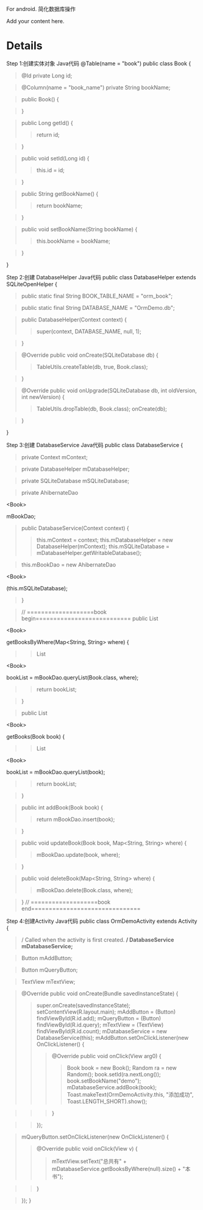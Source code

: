 For android.
简化数据库操作

Add your content here.


# Details #
Step 1:创建实体对象
Java代码
@Table(name = "book")
public class Book {
> @Id
> private Long id;

> @Column(name = "book\_name")
> private String bookName;

> public Book() {

> }

> public Long getId() {
> > return id;

> }

> public void setId(Long id) {
> > this.id = id;

> }

> public String getBookName() {
> > return bookName;

> }

> public void setBookName(String bookName) {
> > this.bookName = bookName;

> }

}


Step 2:创建 DatabaseHelper
Java代码
public class DatabaseHelper extends SQLiteOpenHelper {
> public static final String BOOK\_TABLE\_NAME = "orm\_book";

> public static final String DATABASE\_NAME = "OrmDemo.db";

> public DatabaseHelper(Context context) {
> > super(context, DATABASE\_NAME, null, 1);

> }

> @Override
> public void onCreate(SQLiteDatabase db) {
> > TableUtils.createTable(db, true, Book.class);

> }

> @Override
> public void onUpgrade(SQLiteDatabase db, int oldVersion, int newVersion) {
> > TableUtils.dropTable(db, Book.class);
> > onCreate(db);

> }

}

Step 3:创建 DatabaseService
Java代码
public class DatabaseService {
> private Context mContext;

> private DatabaseHelper mDatabaseHelper;

> private SQLiteDatabase mSQLiteDatabase;

> private AhibernateDao

&lt;Book&gt;

 mBookDao;

> public DatabaseService(Context context) {
> > this.mContext = context;
> > this.mDatabaseHelper = new DatabaseHelper(mContext);
> > this.mSQLiteDatabase = mDatabaseHelper.getWritableDatabase();


> this.mBookDao = new AhibernateDao

&lt;Book&gt;

(this.mSQLiteDatabase);
> }

> // ===================book begin===========================
> public List

&lt;Book&gt;

 getBooksByWhere(Map<String, String> where) {
> > List

&lt;Book&gt;

 bookList = mBookDao.queryList(Book.class, where);
> > return bookList;

> }

> public List

&lt;Book&gt;

 getBooks(Book book) {
> > List

&lt;Book&gt;

 bookList = mBookDao.queryList(book);
> > return bookList;

> }

> public int addBook(Book book) {
> > return mBookDao.insert(book);

> }

> public void updateBook(Book book, Map<String, String> where) {
> > mBookDao.update(book, where);

> }

> public void deleteBook(Map<String, String> where) {
> > mBookDao.delete(Book.class, where);

> }
> // ===================book end===============================

Step 4:创建Activity
Java代码
public class OrmDemoActivity extends Activity {
> / Called when the activity is first created. **/
> DatabaseService mDatabaseService;**

> Button mAddButton;

> Button mQueryButton;

> TextView mTextView;

> @Override
> public void onCreate(Bundle savedInstanceState) {
> > super.onCreate(savedInstanceState);
> > setContentView(R.layout.main);
> > mAddButton = (Button) findViewById(R.id.add);
> > mQueryButton = (Button) findViewById(R.id.query);
> > mTextView = (TextView) findViewById(R.id.count);
> > mDatabaseService = new DatabaseService(this);
> > mAddButton.setOnClickListener(new OnClickListener() {
> > > @Override
> > > public void onClick(View arg0) {
> > > > Book book = new Book();
> > > > Random ra = new Random();
> > > > book.setId(ra.nextLong());
> > > > book.setBookName("demo");
> > > > mDatabaseService.addBook(book);
> > > > Toast.makeText(OrmDemoActivity.this, "添加成功", Toast.LENGTH\_SHORT).show();

> > > }

> > });


> mQueryButton.setOnClickListener(new OnClickListener() {
> > @Override
> > public void onClick(View v) {
> > > mTextView.setText("总共有" + mDatabaseService.getBooksByWhere(null).size() + "本书");

> > }

> });
> }